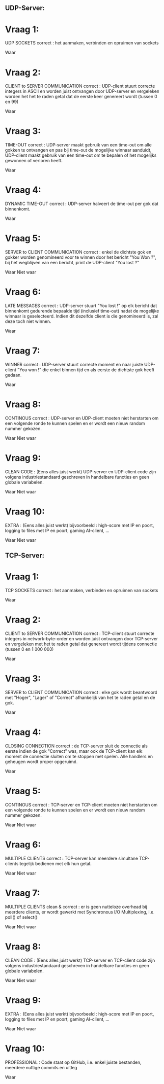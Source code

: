 ## UDP-Server:

# Vraag 1:

UDP SOCKETS correct : het aanmaken, verbinden en opruimen van sockets

Waar


# Vraag 2:

CLIENT to SERVER COMMUNICATION correct : UDP-client stuurt correcte integers in ASCII en worden juist ontvangen door UDP-server en vergeleken worden het het te raden getal dat de eerste keer genereert wordt (tussen 0 en 99)

Waar


# Vraag 3:

TIME-OUT correct : UDP-server maakt gebruik van een time-out om alle gokken te ontvangen en pas bij time-out de mogelijke winnaar aanduidt, UDP-client maakt gebruik van een time-out om te bepalen of het mogelijks gewonnen of verloren heeft.

Waar


# Vraag 4:

DYNAMIC TIME-OUT correct : UDP-server halveert de time-out per gok dat binnenkomt.

Waar


# Vraag 5:

SERVER to CLIENT COMMUNICATION correct : enkel de dichtste gok en gokker worden genomineerd voor te winnen door het bericht "You Won ?", bij het wegblijven van een bericht, print de UDP-client "You lost ?"

Waar
Niet waar

# Vraag 6:

LATE MESSAGES correct : UDP-server stuurt "You lost !" op elk bericht dat binnenkomt gedurende bepaalde tijd (inclusief time-out) nadat de mogelijke winnaar is geselecteerd. Indien dit dezelfde client is die genomineerd is, zal deze toch niet winnen.

Waar


# Vraag 7:

WINNER correct : UDP-server stuurt correcte moment en naar juiste UDP-client "You won !" die enkel binnen tijd en als eerste de dichtste gok heeft gedaan.

Waar


# Vraag 8:

CONTINOUS correct : UDP-server en UDP-client moeten niet herstarten om een volgende ronde te kunnen spelen en er wordt een nieuw random nummer gekozen.

Waar
Niet waar

# Vraag 9:

CLEAN CODE : (Eens alles juist werkt) UDP-server en UDP-client code zijn volgens industriestandaard geschreven in handelbare functies en geen globale variabelen.

Waar
Niet waar

# Vraag 10:

EXTRA : (Eens alles juist werkt) bijvoorbeeld : high-score met IP en poort, logging to files met IP en poort, gaming AI-client, ...

Waar
Niet waar

## TCP-Server:

# Vraag 1:

TCP SOCKETS correct : het aanmaken, verbinden en opruimen van sockets

Waar


# Vraag 2:

CLIENT to SERVER COMMUNICATION correct : TCP-client stuurt correcte integers in network-byte-order en worden juist ontvangen door TCP-server en vergeleken met het te raden getal dat genereert wordt tijdens connectie (tussen 0 en 1 000 000)

Waar


# Vraag 3:

SERVER to CLIENT COMMUNICATION correct : elke gok wordt beantwoord met "Hoger", "Lager" of "Correct" afhankelijk van het te raden getal en de gok.

Waar


# Vraag 4:

CLOSING CONNECTION correct : de TCP-server sluit de connectie als eerste indien de gok "Correct" was, maar ook de TCP-client kan elk moment de connectie sluiten om te stoppen met spelen. Alle handlers en geheugen wordt proper opgeruimd.

Waar


# Vraag 5:

CONTINOUS correct : TCP-server en TCP-client moeten niet herstarten om een volgende ronde te kunnen spelen en er wordt een nieuw random nummer gekozen.

Waar
Niet waar

# Vraag 6:

MULTIPLE CLIENTS correct : TCP-server kan meerdere simultane TCP-clients tegelijk bedienen met elk hun getal.

Waar
Niet waar

# Vraag 7:

MULTIPLE CLIENTS clean & correct : er is geen nutteloze overhead bij meerdere clients, er wordt gewerkt met Synchronous I/O Multiplexing, i.e. poll() of select()

Waar
Niet waar

# Vraag 8:

CLEAN CODE : (Eens alles juist werkt) TCP-server en TCP-client code zijn volgens industriestandaard geschreven in handelbare functies en geen globale variabelen.

Waar
Niet waar

# Vraag 9:

EXTRA : (Eens alles juist werkt) bijvoorbeeld : high-score met IP en poort, logging to files met IP en poort, gaming AI-client, ...

Waar
Niet waar


# Vraag 10:
PROFESSIONAL : Code staat op GitHub, i.e. enkel juiste bestanden, meerdere nuttige commits en uitleg


Waar
